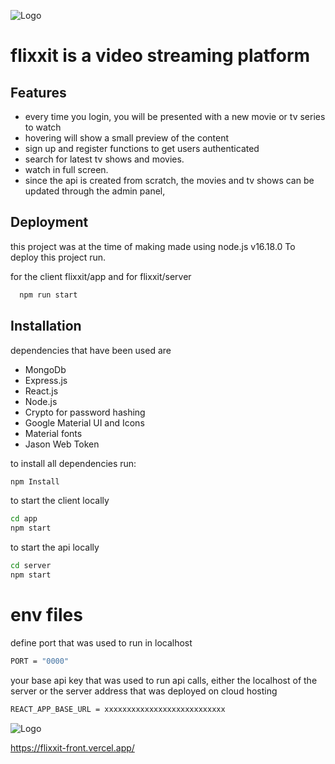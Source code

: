 
![Logo](https://imgtr.ee/images/2023/08/01/55c9aff1934000bbd2ed37a6308e5956.png)


# flixxit is a video streaming platform




## Features

- every time you login, you will be presented with a new movie or tv series to watch
- hovering will show a small preview of the content
- sign up and register functions to get users authenticated
- search for latest tv shows and movies.
- watch in full screen.
- since the api is created from scratch, the movies and tv shows can be updated through the admin panel,



## Deployment

this project was at the time of making made using node.js v16.18.0
To deploy this project run.


for the client flixxit/app and for flixxit/server
```bash
  npm run start
```


## Installation

dependencies that have been used are

- MongoDb
- Express.js
- React.js
- Node.js
- Crypto for password hashing
- Google Material UI and Icons
- Material fonts
- Jason Web Token


to install all dependencies run:
```bash
npm Install
```
to start the client locally
```bash
cd app
npm start
```  
to start the api locally
 ```bash
cd server
npm start
```  

# env files 

define port that was used to run in localhost
```bash
PORT = "0000"
```
your base api key that was used to run api calls, either the localhost of the server
or the server address that was deployed on cloud hosting 
```bash
REACT_APP_BASE_URL = xxxxxxxxxxxxxxxxxxxxxxxxxxx
```
![Logo](https://imgtr.ee/images/2023/08/01/55c9aff1934000bbd2ed37a6308e5956.png)

https://flixxit-front.vercel.app/
